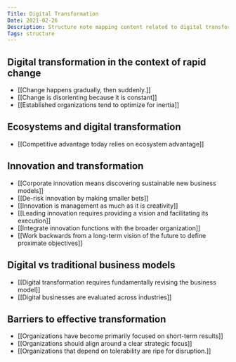 ```yaml
---
Title: Digital Transformation
Date: 2021-02-26
Description: Structure note mapping content related to digital transformation
Tags: structure
---
```


## Digital transformation in the context of rapid change 
- [[Change happens gradually, then suddenly.]]
- [[Change is disorienting because it is constant]]
- [[Established organizations tend to optimize for inertia]]

## Ecosystems and digital transformation
- [[Competitive advantage today relies on ecosystem advantage]]

## Innovation and transformation
- [[Corporate innovation means discovering sustainable new business models]]
- [[De-risk innovation by making smaller bets]]
- [[Innovation is management as much as it is creativity]]
- [[Leading innovation requires providing a vision and facilitating its execution]]
- [[Integrate innovation functions with the broader organization]]
- [[Work backwards from a long-term vision of the future to define proximate objectives]]

## Digital vs traditional business models
- [[Digital transformation requires fundamentally revising the business model]]
- [[Digital businesses are evaluated across industries]]

## Barriers to effective transformation

- [[Organizations have become primarily focused on short-term results]]
- [[Organizations should align around a clear strategic focus]]
- [[Organizations that depend on tolerability are ripe for disruption.]]


